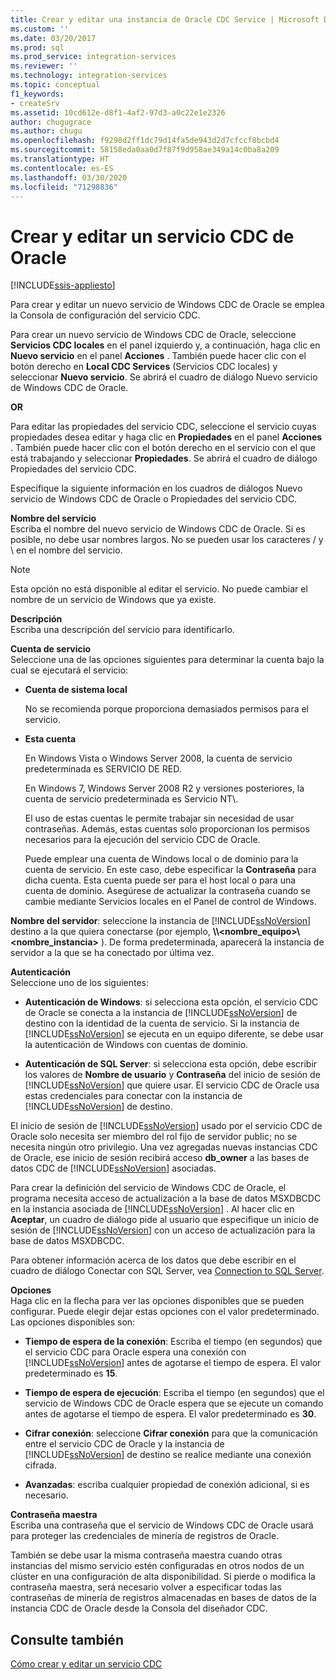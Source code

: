 ```yaml
---
title: Crear y editar una instancia de Oracle CDC Service | Microsoft Docs
ms.custom: ''
ms.date: 03/20/2017
ms.prod: sql
ms.prod_service: integration-services
ms.reviewer: ''
ms.technology: integration-services
ms.topic: conceptual
f1_keywords:
- createSrv
ms.assetid: 10cd612e-d8f1-4af2-97d3-a0c22e1e2326
author: chugugrace
ms.author: chugu
ms.openlocfilehash: f9298d2ff1dc79d14fa5de943d2d7cfccf8bcbd4
ms.sourcegitcommit: 58158eda0aa0d7f87f9d958ae349a14c0ba8a209
ms.translationtype: HT
ms.contentlocale: es-ES
ms.lasthandoff: 03/30/2020
ms.locfileid: "71298836"
---
```

# <a name="create-and-edit-an-oracle-cdc-service"></a>Crear y editar un servicio CDC de Oracle

[!INCLUDE[ssis-appliesto](../../includes/ssis-appliesto-ssvrpluslinux-asdb-asdw-xxx.md)]


  Para crear y editar un nuevo servicio de Windows CDC de Oracle se emplea la Consola de configuración del servicio CDC.  
  
 Para crear un nuevo servicio de Windows CDC de Oracle, seleccione **Servicios CDC locales** en el panel izquierdo y, a continuación, haga clic en **Nuevo servicio** en el panel **Acciones** . También puede hacer clic con el botón derecho en **Local CDC Services** (Servicios CDC locales) y seleccionar **Nuevo servicio**. Se abrirá el cuadro de diálogo Nuevo servicio de Windows CDC de Oracle.  
  
 **OR**  
  
 Para editar las propiedades del servicio CDC, seleccione el servicio cuyas propiedades desea editar y haga clic en **Propiedades** en el panel **Acciones** . También puede hacer clic con el botón derecho en el servicio con el que está trabajando y seleccionar **Propiedades**. Se abrirá el cuadro de diálogo Propiedades del servicio CDC.  
  
 Especifique la siguiente información en los cuadros de diálogos Nuevo servicio de Windows CDC de Oracle o Propiedades del servicio CDC.  
  
**Nombre del servicio**  
 Escriba el nombre del nuevo servicio de Windows CDC de Oracle. Si es posible, no debe usar nombres largos. No se pueden usar los caracteres / y \ en el nombre del servicio.  
  
> [!NOTE]  
> Esta opción no está disponible al editar el servicio. No puede cambiar el nombre de un servicio de Windows que ya existe.  
  
 **Descripción**  
 Escriba una descripción del servicio para identificarlo.  
  
 **Cuenta de servicio**  
 Seleccione una de las opciones siguientes para determinar la cuenta bajo la cual se ejecutará el servicio:  
  
-   **Cuenta de sistema local**  
  
     No se recomienda porque proporciona demasiados permisos para el servicio.  
  
-   **Esta cuenta**  
  
     En Windows Vista o Windows Server 2008, la cuenta de servicio predeterminada es SERVICIO DE RED.  
  
     En Windows 7, Windows Server 2008 R2 y versiones posteriores, la cuenta de servicio predeterminada es Servicio NT\\<nombre-servicio>.  
  
     El uso de estas cuentas le permite trabajar sin necesidad de usar contraseñas. Además, estas cuentas solo proporcionan los permisos necesarios para la ejecución del servicio CDC de Oracle.  
  
     Puede emplear una cuenta de Windows local o de dominio para la cuenta de servicio. En este caso, debe especificar la **Contraseña** para dicha cuenta. Esta cuenta puede ser para el host local o para una cuenta de dominio. Asegúrese de actualizar la contraseña cuando se cambie mediante Servicios locales en el Panel de control de Windows.  
  
 **Nombre del servidor**: seleccione la instancia de [!INCLUDE[ssNoVersion](../../includes/ssnoversion-md.md)] destino a la que quiera conectarse (por ejemplo, **\\\\<nombre_equipo>\\<nombre_instancia>** ). De forma predeterminada, aparecerá la instancia de servidor a la que se ha conectado por última vez.  
  
 **Autenticación**  
 Seleccione uno de los siguientes:  
  
-   **Autenticación de Windows**: si selecciona esta opción, el servicio CDC de Oracle se conecta a la instancia de [!INCLUDE[ssNoVersion](../../includes/ssnoversion-md.md)] de destino con la identidad de la cuenta de servicio. Si la instancia de [!INCLUDE[ssNoVersion](../../includes/ssnoversion-md.md)] se ejecuta en un equipo diferente, se debe usar la autenticación de Windows con cuentas de dominio.  
  
-   **Autenticación de SQL Server**: si selecciona esta opción, debe escribir los valores de **Nombre de usuario** y **Contraseña** del inicio de sesión de [!INCLUDE[ssNoVersion](../../includes/ssnoversion-md.md)] que quiere usar. El servicio CDC de Oracle usa estas credenciales para conectar con la instancia de [!INCLUDE[ssNoVersion](../../includes/ssnoversion-md.md)] de destino.  
  
 El inicio de sesión de [!INCLUDE[ssNoVersion](../../includes/ssnoversion-md.md)] usado por el servicio CDC de Oracle solo necesita ser miembro del rol fijo de servidor public; no se necesita ningún otro privilegio. Una vez agregadas nuevas instancias CDC de Oracle, ese inicio de sesión recibirá acceso **db_owner** a las bases de datos CDC de [!INCLUDE[ssNoVersion](../../includes/ssnoversion-md.md)] asociadas.  
  
 Para crear la definición del servicio de Windows CDC de Oracle, el programa necesita acceso de actualización a la base de datos MSXDBCDC en la instancia asociada de [!INCLUDE[ssNoVersion](../../includes/ssnoversion-md.md)] . Al hacer clic en **Aceptar**, un cuadro de diálogo pide al usuario que especifique un inicio de sesión de [!INCLUDE[ssNoVersion](../../includes/ssnoversion-md.md)] con un acceso de actualización para la base de datos MSXDBCDC.  
  
 Para obtener información acerca de los datos que debe escribir en el cuadro de diálogo Conectar con SQL Server, vea [Connection to SQL Server](../../integration-services/change-data-capture/connection-to-sql-server.md).  
  
 **Opciones**  
 Haga clic en la flecha para ver las opciones disponibles que se pueden configurar. Puede elegir dejar estas opciones con el valor predeterminado. Las opciones disponibles son:  
  
-   **Tiempo de espera de la conexión**: Escriba el tiempo (en segundos) que el servicio CDC para Oracle espera una conexión con [!INCLUDE[ssNoVersion](../../includes/ssnoversion-md.md)] antes de agotarse el tiempo de espera. El valor predeterminado es **15**.  
  
-   **Tiempo de espera de ejecución**: Escriba el tiempo (en segundos) que el servicio de Windows CDC de Oracle espera que se ejecute un comando antes de agotarse el tiempo de espera. El valor predeterminado es **30**.  
  
-   **Cifrar conexión**: seleccione **Cifrar conexión** para que la comunicación entre el servicio CDC de Oracle y la instancia de [!INCLUDE[ssNoVersion](../../includes/ssnoversion-md.md)] de destino se realice mediante una conexión cifrada.  
  
-   **Avanzadas**: escriba cualquier propiedad de conexión adicional, si es necesario.  
  
 **Contraseña maestra**  
 Escriba una contraseña que el servicio de Windows CDC de Oracle usará para proteger las credenciales de minería de registros de Oracle.  
  
 También se debe usar la misma contraseña maestra cuando otras instancias del mismo servicio estén configuradas en otros nodos de un clúster en una configuración de alta disponibilidad. Si pierde o modifica la contraseña maestra, será necesario volver a especificar todas las contraseñas de minería de registros almacenadas en bases de datos de la instancia CDC de Oracle desde la Consola del diseñador CDC.  
  
## <a name="see-also"></a>Consulte también  
 [Cómo crear y editar un servicio CDC](../../integration-services/change-data-capture/how-to-create-and-edit-a-cdc-service.md)  
  
  
